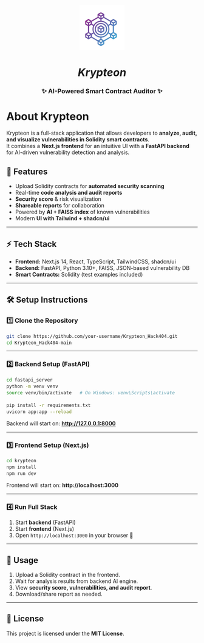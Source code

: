<div align="center">

<img src="/krypteon/public/logo.png" alt=" Logo" width="120"/>

# *Krypteon*
### ✨ AI-Powered Smart Contract Auditor ✨



</div>



# About Krypteon

Krypteon is a full-stack application that allows developers to **analyze, audit, and visualize vulnerabilities in Solidity smart contracts**.  
It combines a **Next.js frontend** for an intuitive UI with a **FastAPI backend** for AI-driven vulnerability detection and analysis.



## 🚀 Features

- Upload Solidity contracts for **automated security scanning**  
- Real-time **code analysis and audit reports**  
- **Security score** & risk visualization  
- **Shareable reports** for collaboration  
- Powered by **AI + FAISS index** of known vulnerabilities  
- Modern **UI with Tailwind + shadcn/ui**  

---

## ⚡ Tech Stack

- **Frontend:** Next.js 14, React, TypeScript, TailwindCSS, shadcn/ui  
- **Backend:** FastAPI, Python 3.10+, FAISS, JSON-based vulnerability DB  
- **Smart Contracts:** Solidity (test examples included)  

---

## 🛠️ Setup Instructions

### 1️⃣ Clone the Repository
```bash
git clone https://github.com/your-username/Krypteon_Hack404.git
cd Krypteon_Hack404-main
```

---

### 2️⃣ Backend Setup (FastAPI)
```bash
cd fastapi_server
python -m venv venv
source venv/bin/activate   # On Windows: venv\Scripts\activate

pip install -r requirements.txt
uvicorn app:app --reload
```
Backend will start on: **http://127.0.0.1:8000**

---

### 3️⃣ Frontend Setup (Next.js)
```bash
cd krypteon
npm install
npm run dev
```
Frontend will start on: **http://localhost:3000**

---

### 4️⃣ Run Full Stack
1. Start **backend** (FastAPI)  
2. Start **frontend** (Next.js)  
3. Open `http://localhost:3000` in your browser 🚀  

---

## 📖 Usage
1. Upload a Solidity contract in the frontend.  
2. Wait for analysis results from backend AI engine.  
3. View **security score, vulnerabilities, and audit report**.  
4. Download/share report as needed.  

---


## 📜 License
This project is licensed under the **MIT License**.
